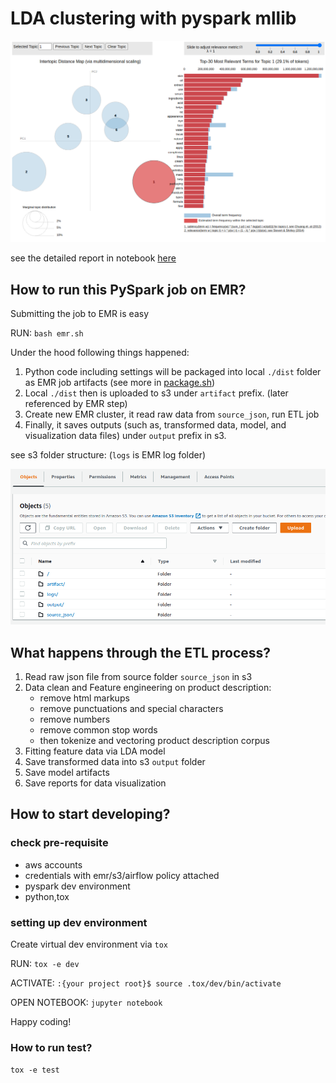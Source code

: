 # LDA clustering with pyspark mllib

![ldavis k=6](images/ldavis.png "lda visual with K=6")

see the detailed report in notebook [here](LDA-Report.ipynb)

## How to run this PySpark job on EMR?

Submitting the job to EMR is easy

RUN: `bash emr.sh`

Under the hood following things happened:

1. Python code including settings will be packaged into local `./dist` folder as EMR job artifacts (see more in [package.sh](package.sh))
2. Local `./dist` then is uploaded to s3 under `artifact` prefix. (later referenced by EMR step)
3. Create new EMR cluster, it read raw data from `source_json`, run ETL job
4. Finally, it saves outputs (such as, transformed data, model, and visualization data files) under `output` prefix in s3.

see s3 folder structure: (`logs` is EMR log folder)

![S3 folder structure](images/s3.png "S3")

## What happens through the ETL process?

1. Read raw json file from source folder `source_json` in s3
2. Data clean and Feature engineering on product description:
   - remove html markups
   - remove punctuations and special characters
   - remove numbers
   - remove common stop words
   - then tokenize and vectoring product description corpus
3. Fitting feature data via LDA model
4. Save transformed data into s3 `output` folder
5. Save model artifacts
6. Save reports for data visualization

## How to start developing?

### check pre-requisite

- aws accounts
- credentials with emr/s3/airflow policy attached
- pyspark dev environment
- python,tox

### setting up dev environment

Create virtual dev environment via `tox`

RUN: `tox -e dev`

ACTIVATE: `:{your project root}$ source .tox/dev/bin/activate`

OPEN NOTEBOOK: `jupyter notebook`

Happy coding!

### How to run test?

`tox -e test`
